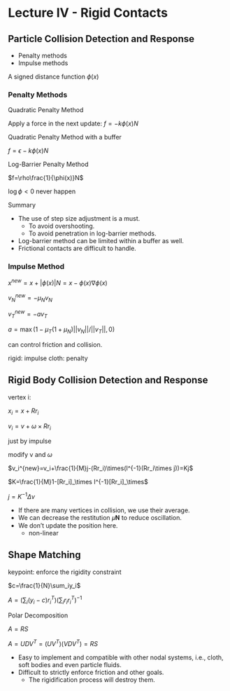 # Lecture IV - Rigid Contacts

## Particle Collision Detection and Response

- Penalty methods
- Impulse methods

A signed distance function $\phi(x)$

### Penalty Methods

Quadratic Penalty Method

Apply a force in the next update: $f=-k\phi(x)N$

Quadratic Penalty Method with a buffer

$f=\epsilon-k\phi(x)N$

Log-Barrier Penalty Method

$f=\rho\frac{1}{\phi(x)}N$

$\log\phi<0$ never happen

Summary

- The use of step size adjustment is a must.
  - To avoid overshooting.
  - To avoid penetration in log-barrier methods.
- Log-barrier method can be limited within a buffer as well.
- Frictional contacts are difficult to handle.

### Impulse Method

$x^{new}=x+|\phi(x)|N=x-\phi(x)\nabla\phi(x)$

$v_N^{new}=-\mu_Nv_N$

$v_T^{new}=-av_T$

$a=\max(1-\mu_T(1+\mu_N)||v_N||/||v_T||,0)$

can control friction and collision.

rigid: impulse
cloth: penalty

## Rigid Body Collision Detection and Response

vertex i:

$x_i=x+Rr_i$

$v_i=v+\omega\times Rr_i$

just by impulse

modify v and $\omega$

$v_i^{new}=v_i+\frac{1}{M}j-(Rr_i)\times(I^{-1}(Rr_i\times j))=Kj$

$K=\frac{1}{M}1-[Rr_i]_\times I^{-1}[Rr_i]_\times$

$j=K^{-1}\Delta v$

- If there are many vertices in collision, we use their average.
- We can decrease the restitution 𝜇𝐍 to reduce oscillation.
- We don’t update the position here.
  - non-linear

## Shape Matching

keypoint: enforce the rigidity constraint

$c=\frac{1}{N}\sum_iy_i$

$A=(\sum_i(y_i-c)r_i^T)(\sum_ir_ir_i^T)^{-1}$

Polar Decomposition

$A=RS$

$A=UDV^T=(UV^T)(VDV^T)=RS$

- Easy to implement and compatible with other nodal systems, i.e., cloth, soft 
bodies and even particle fluids.
- Difficult to strictly enforce friction and other goals.
  - The rigidification process will destroy them.